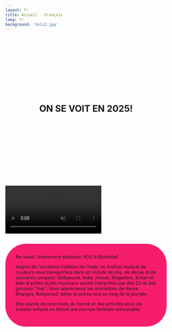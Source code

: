 ```yaml
---
layout: fr
title: Accueil - Français
lang: fr
background: 'holi2.jpg'
---
```


<h1 style="text-align: center; margin: 14rem 0;">ON SE VOIT EN 2025!</h1>

<video autoplay muted loop>
    <source src="/assets/promo.mp4" type="video/mp4">
    Your browser does not support the video tag.
</video>

<section style="background:#F61D6C; border-radius: 4rem; padding: 2rem; margin: 2rem 0 20rem">
Re-vivez l'événement extérieur HOLI à Montréal!

Inspiré de l'ancienne tradition de l'Inde, ce festival musical de couleurs vous transportera dans un monde de joie, de danse et de souvenirs uniques ! Bollywood, Indie, House, Regaetton, Kirtan et bien d'autres styles musicaux seront interprétés par des DJ et des groupes ''live''. Vous apprécierez les animations de danse Bhangra, Bollywood, latine et autres tout au long de la journée.

Des stands de nourriture, du henné et des activités pour ;es enfants enfants en feront une journée familiale mémorable!
</section>
